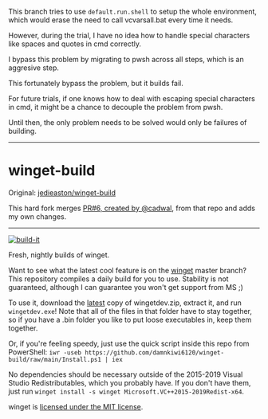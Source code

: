 This branch tries to use `default.run.shell` to setup the whole environment, which would erase the need to call vcvarsall.bat every time it needs.

However, during the trial, I have no idea how to handle special characters like spaces and quotes in cmd correctly.

I bypass this problem by migrating to pwsh across all steps, which is an aggresive step.

This fortunately bypass the problem, but it builds fail.

For future trials, if one knows how to deal with escaping special characters in cmd, it might be a chance to decouple the problem from pwsh.

Until then, the only problem needs to be solved would only be failures of building.

---

# winget-build

Original: [jedieaston/winget-build](https://github.com/jedieaston/winget-build)

This hard fork merges [PR#6, created by @cadwal](https://github.com/jedieaston/winget-build/pull/6), from that repo and adds my own changes.  

---

[![build-it](https://github.com/damnkiwi6120/winget-build/actions/workflows/build.yml/badge.svg)](https://github.com/damnkiwi6120/winget-build/actions/workflows/build.yml)

Fresh, nightly builds of winget.

Want to see what the latest cool feature is on the [winget](https://github.com/microsoft/winget-cli) master branch? This repository compiles a daily build for you to use. Stability is not guaranteed, although I can guarantee you won't get support from MS ;)

To use it, download the [latest](https://github.com/damnkiwi6120/winget-build/releases/latest) copy of wingetdev.zip, extract it, and run `wingetdev.exe`! Note that all of the files in that folder have to stay together, so if you have a .bin folder you like to put loose executables in, keep them together.

Or, if you're feeling speedy, just use the quick script inside this repo from PowerShell: `iwr -useb https://github.com/damnkiwi6120/winget-build/raw/main/Install.ps1 | iex`

No dependencies should be necessary outside of the 2015-2019 Visual Studio Redistributables, which you probably have. If you don't have them, just run `winget install -s winget Microsoft.VC++2015-2019Redist-x64`.


winget is [licensed under the MIT license](https://github.com/microsoft/winget-cli/blob/master/LICENSE). 
